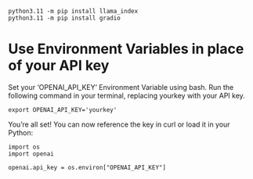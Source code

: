 ```   
python3.11 -m pip install llama_index
python3.11 -m pip install gradio
```
# Use Environment Variables in place of your API key
Set your ‘OPENAI_API_KEY’ Environment Variable using bash. Run the following command in your terminal, replacing yourkey with your API key. 
```
export OPENAI_API_KEY='yourkey'
```

You’re all set! You can now reference the key in curl or load it in your Python:

```
import os
import openai
 
openai.api_key = os.environ["OPENAI_API_KEY"]
```
